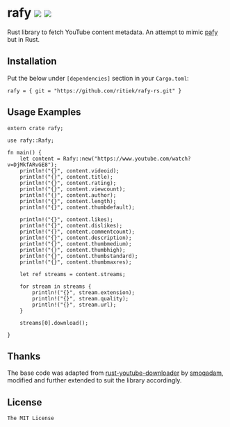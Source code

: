 # rafy ![](https://img.shields.io/crates/v/rafy.svg?raw=true) ![](https://docs.rs/rafy/badge.svg?raw=true)

Rust library to fetch YouTube content metadata. An attempt to mimic [pafy](https://github.com/mps-youtube/pafy) but in Rust.

## Installation

Put the below under `[dependencies]` section in your `Cargo.toml`:

```
rafy = { git = "https://github.com/ritiek/rafy-rs.git" }
```

## Usage Examples

```
extern crate rafy;

use rafy::Rafy;

fn main() {
    let content = Rafy::new("https://www.youtube.com/watch?v=DjMkfARvGE8");
    println!("{}", content.videoid);
    println!("{}", content.title);
    println!("{}", content.rating);
    println!("{}", content.viewcount);
    println!("{}", content.author);
    println!("{}", content.length);
    println!("{}", content.thumbdefault);

    println!("{}", content.likes);
    println!("{}", content.dislikes);
    println!("{}", content.commentcount);
    println!("{}", content.description);
    println!("{}", content.thumbmedium);
    println!("{}", content.thumbhigh);
    println!("{}", content.thumbstandard);
    println!("{}", content.thumbmaxres);

    let ref streams = content.streams;

    for stream in streams {
        println!("{}", stream.extension);
        println!("{}", stream.quality);
        println!("{}", stream.url);
    }
    
    streams[0].download();

}                                                                                                                                                   
```

## Thanks

The base code was adapted from [rust-youtube-downloader](https://github.com/smoqadam/rust-youtube-downloader) by [smoqadam](https://github.com/smoqadam), modified and further extended to suit the library accordingly.

## License

`The MIT License`
